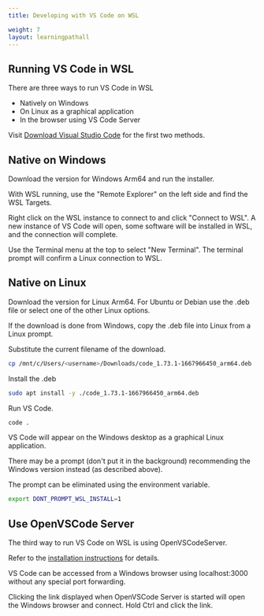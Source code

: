 ```yaml
---
title: Developing with VS Code on WSL

weight: 7
layout: learningpathall
---
```


## Running VS Code in WSL

There are three ways to run VS Code in WSL
- Natively on Windows
- On Linux as a graphical application
- In the browser using VS Code Server

Visit [Download Visual Studio Code](https://code.visualstudio.com/download) for the first two methods.


## Native on Windows

Download the version for Windows Arm64 and run the installer. 

With WSL running, use the "Remote Explorer" on the left side and find the WSL Targets.

Right click on the WSL instance to connect to and click "Connect to WSL". A new instance of VS Code will open, some software will be installed in WSL, and the connection will complete. 

Use the Terminal menu at the top to select "New Terminal". The terminal prompt will confirm a Linux connection to WSL. 


## Native on Linux

Download the version for Linux Arm64. For Ubuntu or Debian use the .deb file or select one of the other Linux options.

If the download is done from Windows, copy the .deb file into Linux from a Linux prompt. 

Substitute the current filename of the download. 

```bash
cp /mnt/c/Users/<username>/Downloads/code_1.73.1-1667966450_arm64.deb .
```

Install the .deb

```bash
sudo apt install -y ./code_1.73.1-1667966450_arm64.deb 
```

Run VS Code.

```bash
code . 
```

VS Code will appear on the Windows desktop as a graphical Linux application.

There may be a prompt (don't put it in the background) recommending the Windows version instead (as described above). 

The prompt can be eliminated using the environment variable.

```bash
export DONT_PROMPT_WSL_INSTALL=1
```

## Use OpenVSCode Server

The third way to run VS Code on WSL is using OpenVSCodeServer.

Refer to the [installation instructions](/install-tools/openvscode-server/) for details. 

VS Code can be accessed from a Windows browser using localhost:3000 without any special port forwarding.

Clicking the link displayed when OpenVSCode Server is started will open the Windows browser and connect. Hold Ctrl and click the link.



